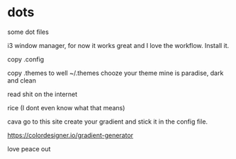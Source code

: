 # dots
some dot files

i3 window manager, for now it works great and I love the workflow. Install it.

copy .config

copy .themes to well ~/.themes chooze your theme mine is paradise, dark and clean

read shit on the internet

rice (I dont even know what that means)

cava go to this site create your gradient and stick it in the config file.

https://colordesigner.io/gradient-generator

love
peace
out
